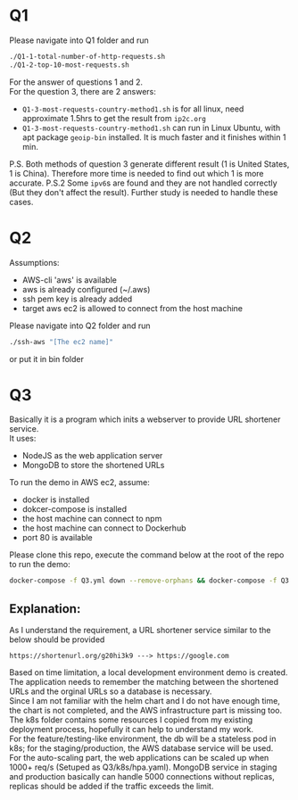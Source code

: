 # Q1
Please navigate into Q1 folder and run 
```bash
./Q1-1-total-number-of-http-requests.sh
./Q1-2-top-10-most-requests.sh
```
For the answer of questions 1 and 2.  
For the question 3, there are 2 answers:
- `Q1-3-most-requests-country-method1.sh` is for all linux, need approximate 1.5hrs to get the result from `ip2c.org`
- `Q1-3-most-requests-country-method1.sh` can run in Linux Ubuntu, with apt package `geoip-bin` installed. It is much faster and it finishes within 1 min.

P.S. Both methods of question 3 generate different result (1 is United States, 1 is China). Therefore more time is needed to find out which 1 is more accurate.
P.S.2 Some `ipv6`s are found and they are not handled correctly (But they don't affect the result). Further study is needed to handle these cases. 
  
  
  
# Q2
Assumptions:
- AWS-cli 'aws' is available
- aws is already configured (~/.aws)
- ssh pem key is already added
- target aws ec2 is allowed to connect from the host machine

Please navigate into Q2 folder and run
```bash
./ssh-aws "[The ec2 name]"
```
or put it in bin folder  
  
  
  
# Q3
Basically it is a program which inits a webserver to provide URL shortener service.  
It uses:
- NodeJS as the web application server
- MongoDB to store the shortened URLs

To run the demo in AWS ec2, assume:
- docker is installed
- dokcer-compose is installed
- the host machine can connect to npm
- the host machine can connect to Dockerhub
- port 80 is available

Please clone this repo, execute the command below at the root of the repo to run the demo:
```bash
docker-compose -f Q3.yml down --remove-orphans && docker-compose -f Q3.yml pull && docker-compose -f Q3.yml up -d && docker-compose -f Q3.yml logs -f
```

## Explanation:  
As I understand the requirement, a URL shortener service similar to the below should be provided
```
https://shortenurl.org/g20hi3k9 ---> https://google.com
```
Based on time limitation, a local development environment demo is created.  
The application needs to remember the matching between the shortened URLs and the orginal URLs so a database is necessary.  
Since I am not familiar with the helm chart and I do not have enough time, the chart is not completed, and the AWS infrastructure part is missing too.  
The k8s folder contains some resources I copied from my existing deployment process, hopefully it can help to understand my work.  
For the feature/testing-like environment, the db will be a stateless pod in k8s; for the staging/production, the AWS database service will be used.  
For the auto-scaling part, the web applications can be scaled up when 1000+ req/s (Setuped as Q3/k8s/hpa.yaml). MongoDB service in staging and production basically can handle 5000 connections without replicas, replicas should be added if the traffic exceeds the limit.